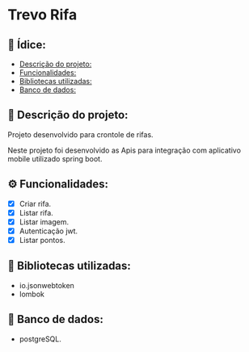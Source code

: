 # Trevo Rifa

## :page_with_curl: Ídice:
  - [Descrição do projeto:](#memo-descrição-do-projeto)
  - [Funcionalidades:](#gear-funcionalidades)
  - [Bibliotecas utilizadas:](#file_folder-bibliotecas-utilizadas)
  -  [Banco de dados:](#floppy_disk-banco-de-dados)
  

## :memo: Descrição do projeto:

Projeto desenvolvido para crontole de rifas.

Neste projeto foi desenvolvido as Apis para integração com aplicativo mobile utilizado spring boot.

## :gear: Funcionalidades:

- [X] Criar rifa.
- [X] Listar rifa.
- [X] Listar imagem.
- [X] Autenticação jwt.
- [X] Listar pontos.
## :file_folder: Bibliotecas utilizadas:
- io.jsonwebtoken
- lombok
## :floppy_disk: Banco de dados:
- postgreSQL.



